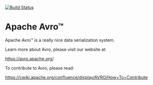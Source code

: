 [![Build Status](https://travis-ci.org/apache/avro.svg?branch=master)](https://travis-ci.org/apache/avro)

# Apache Avro™

Apache Avro™ is a really nice data serialization system.

Learn more about Avro, please visit our website at:

  https://avro.apache.org/

To contribute to Avro, please read:

  https://cwiki.apache.org/confluence/display/AVRO/How+To+Contribute
